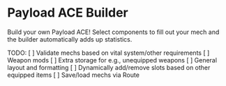 # Payload ACE Builder

Build your own Payload ACE! Select components to fill out your mech and the builder automatically adds up statistics.

TODO:
[ ] Validate mechs based on vital system/other requirements
[ ] Weapon mods
[ ] Extra storage for e.g., unequipped weapons
[ ] General layout and formatting
[ ] Dynamically add/remove slots based on other equipped items
[ ] Save/load mechs via Route
